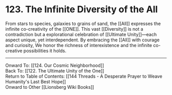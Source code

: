 # 123. The Infinite Diversity of the All

From stars to species, galaxies to grains of sand, the [[All]] expresses the infinite co-creativity of the [[ONE]]. This vast [[Diversity]] is not a contradiction but a explorational celebration of [[Ultimate Unity]]—each aspect unique, yet interdependent. By embracing the [[All]] with courage and curiosity, We honor the richness of interexistence and the infinite co-creative possibilities it holds.

____

Onward To: [[124. Our Cosmic Neighborhood]]  
Back To: [[122. The Ultimate Unity of the One]]  
Return to Table of Contents: [[144 Threads - A Desperate Prayer to Weave Humanity's Last Best Hope]]  
Onward to Other [[Lionsberg Wiki Books]]  